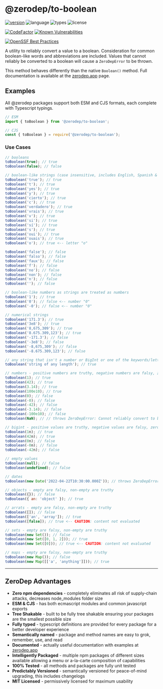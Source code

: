# @zerodep/to-boolean

[![version](https://img.shields.io/npm/v/@zerodep/to-boolean?style=flat-square&color=blue)](https://www.npmjs.com/package/@zerodep/to-boolean)
![language](https://img.shields.io/badge/typescript-100%25-blue?style=flat-square)
![types](https://img.shields.io/badge/types-included-blue?style=flat-square)
![license](https://img.shields.io/github/license/cdepage/zerodep?color=blue&style=flat-square)

[![CodeFactor](https://www.codefactor.io/repository/github/cdepage/zerodep/badge)](https://www.codefactor.io/repository/github/cdepage/zerodep)
[![Known Vulnerabilities](https://snyk.io/test/github/cdepage/zerodep/badge.svg)](https://snyk.io/test/github/cdepage/zerodep)

[![OpenSSF Best Practices](https://www.bestpractices.dev/projects/9225/badge)](https://www.bestpractices.dev/projects/9225)

A utility to reliably convert a value to a boolean. Consideration for common boolean-like words and abbreviations are included. Values that cannot reliably be converted to a boolean will cause a `ZeroDepError` to be thrown.

This method behaves differently than the native `Boolean()` method. Full documentation is available at the [zerodep.app](http://zerodep.app/#/to/boolean) page.

## Examples

All @zerodep packages support both ESM and CJS formats, each complete with Typescript typings.

```javascript
// ESM
import { toBoolean } from '@zerodep/to-boolean';

// CJS
const { toBoolean } = require('@zerodep/to-boolean');
```

### Use Cases

```javascript
// booleans
toBoolean(true); // true
toBoolean(false); // false

// boolean-like strings (case insensitive, includes English, Spanish & French terms)
toBoolean('true'); // true
toBoolean('t'); // true
toBoolean('yes'); // true
toBoolean('y'); // true
toBoolean('cierto'); // true
toBoolean('c'); // true
toBoolean('verdadero'); // true
toBoolean('vrais'); // true
toBoolean('v'); // true
toBoolean('si'); // true
toBoolean('sí'); // true
toBoolean('s'); // true
toBoolean('oui'); // true
toBoolean('ouais'); // true
toBoolean('o'); // true <-- letter "o"

toBoolean('false'); // false
toBoolean('falso'); // false
toBoolean('faux'); // false
toBoolean('f'); // false
toBoolean('no'); // false
toBoolean('non'); // false
toBoolean('n'); // false
toBoolean(''); // false

// boolean-like numbers as strings are treated as numbers
toBoolean('1'); // true
toBoolean('0'); // false <-- number "0"
toBoolean('-0'); // false <-- number "0"

// numerical strings
toBoolean('171.3'); // true
toBoolean('3e8'); // true
toBoolean('8,675,309'); // true
toBoolean('8.675.309,123'); // true
toBoolean('-171.3'); // false
toBoolean('-3e8'); // false
toBoolean('-8,675,309'); // false
toBoolean('-8.675.309,123'); // false

// any string that isn't a number or BigInt or one of the keywords/letters above
toBoolean('string of any length'); // true

// numbers - positive numbers are truthy, negative numbers are falsy, zero is always falsy
toBoolean(1); // true
toBoolean(42); // true
toBoolean(3.14); // true
toBoolean(100e10); // true
toBoolean(0); // false
toBoolean(-0); // false
toBoolean(-42); // false
toBoolean(-3.14); // false
toBoolean(-100e10); // false
toBoolean(NaN); // // throws ZeroDepError: Cannot reliably convert to boolean

// bigint - positive values are truthy, negative values are falsy, zero is always falsy
toBoolean(1n); // true
toBoolean(42n); // true
toBoolean(0n); // false
toBoolean(-0n); // false
toBoolean(-42n); // false

// empty values
toBoolean(null); // false
toBoolean(undefined); // false

// dates
toBoolean(new Date('2022-04-22T10:30:00.000Z')); // throws ZeroDepError: Cannot reliably convert to boolean

// objects - empty are falsy, non-empty are truthy
toBoolean({}); // false
toBoolean({ an: 'object' }); // true

// arrats - empty are falsy, non-empty are truthy
toBoolean([]); // false
toBoolean(['an', 'array']); // true
toBoolean([false]); // true <-- CAUTION: content not evaluated

// sets - empty are falsy, non-empty are truthy
toBoolean(new Set()); // false
toBoolean(new Set([0, 1, 2])); // true
toBoolean(new Set([0])); // true <-- CAUTION: content not evaluated

// maps - empty are falsy, non-empty are truthy
toBoolean(new Map()); // false
toBoolean(new Map([['a', 'anything']])); // true
```

---

## ZeroDep Advantages

- **Zero npm dependencies** - completely eliminates all risk of supply-chain attacks, decreases node_modules folder size
- **ESM & CJS** - has both ecmascript modules and common javascript exports
- **Tree Shakable** - built to be fully tree shakable ensuring your packages are the smallest possible size
- **Fully typed** - typescript definitions are provided for every package for a better developer experience
- **Semantically named** - package and method names are easy to grok, remember, use, and read
- **Documented** - actually useful documentation with examples at [zerodep.app](https://zerodep.app)
- **Intelligently Packaged** - multiple npm packages of different sizes available allowing a menu or a-la-carte composition of capabilities
- **100% Tested** - all methods and packages are fully unit tested
- **Predictably Versioned** - semantically versioned for peace-of-mind upgrading, this includes changelogs
- **MIT Licensed** - permissively licensed for maximum usability
